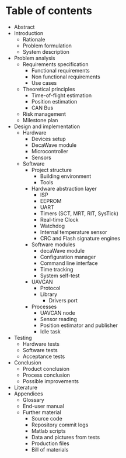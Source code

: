 # Table of contents

* Abstract
* Introduction
  * Rationale
  * Problem formulation
  * System description
* Problem analysis
  * Requirements specification
    * Functional requirements
    * Non functional requirements
    * Use cases
  * Theoretical principles
    * Time-of-flight estimation
    * Position estimation
    * CAN Bus
  * Risk management
  * Milestone plan
* Design and implementation
  * Hardware
    * Devices setup
    * DecaWave module
    * Microcontroller
    * Sensors
  * Software
    * Project structure
      * Building environment
      * Tools
    * Hardware abstraction layer
      * ISP
      * EEPROM
      * UART
      * Timers (SCT, MRT, RIT, SysTick)
      * Real-time Clock
      * Watchdog
      * Internal temperature sensor
      * CRC and Flash signature engines
    * Software modules
      * decaWave module
      * Configuration manager
      * Command line interface
      * Time tracking
      * System self-test
    * UAVCAN
      * Protocol
      * Library
        * Drivers port
    * Processes
      * UAVCAN node
      * Sensor reading
      * Position estimator and publisher
      * Idle task
* Testing
  * Hardware tests
  * Software tests
  * Acceptance tests
* Conclusion
  * Product conclusion
  * Process conclusion
  * Possible improvements
* Literature
* Appendices
  * Glossary
  * End-user manual
  * Further material
    * Source code
    * Repository commit logs
    * Matlab scripts
    * Data and pictures from tests
    * Production files
    * Bill of materials
  

